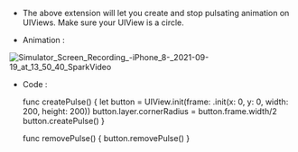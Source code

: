 - The above extension will let you create and stop pulsating animation on UIViews. Make sure your UIView is a circle.

- Animation :


![Simulator_Screen_Recording_-_iPhone_8_-_2021-09-19_at_13_50_40_SparkVideo](https://user-images.githubusercontent.com/16226329/133920656-c632ebda-24de-43e7-82ae-81c702439110.gif)

- Code :

  func createPulse() {
        let button = UIView.init(frame: .init(x: 0, y: 0, width: 200, height: 200))
        button.layer.cornerRadius = button.frame.width/2
        button.createPulse()
    }
    
    func removePulse() {
        button.removePulse()
    }

<!---
HimanDhawan/HimanDhawan is a ✨ special ✨ repository because its `README.md` (this file) appears on your GitHub profile.
You can click the Preview link to take a look at your changes.
--->
